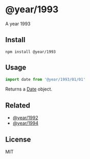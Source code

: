 # @year/1993

A year 1993

## Install

~~~
npm install @year/1993
~~~

## Usage

~~~js
import date from '@year/1993/01/01'
~~~

Returns a [Date](https://developer.mozilla.org/en-US/docs/Web/JavaScript/Reference/Global_Objects/Date) object.

## Related

* [@year/1992](https://github.com/antonmedv/year/tree/master/packages/1992)
* [@year/1994](https://github.com/antonmedv/year/tree/master/packages/1994)

## License

MIT
